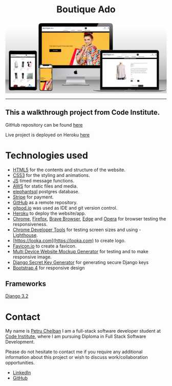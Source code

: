 <h1 align="center">Boutique Ado</h1>

<a href="https://boutique-ado-proj.herokuapp.com/" target="_blank" rel="noopener" alt="Boutique Ado, click here to open the website"><img src="media/responsive.jpg" alt="Boutique Ado" max-height="650px" max-width="1300px"></a>
<hr>

## This a  walkthrough project from Code Institute.

GitHub repository can be found 
<a href="https://github.com/petrugio/boutique_ado_v1" target="_blank" rel="noopener">here</a>

Live project is deployed on Heroku
<a href="https://boutique-ado-proj.herokuapp.com/" target="_blank" rel="noopener">here</a>


# Technologies used
- [HTML5](https://en.wikipedia.org/wiki/HTML5) for the contents and structure of the website.
- [CSS3](https://en.wikipedia.org/wiki/CSS) for the styling and animations.
- [JS](https://developer.mozilla.org/en-US/docs/Web/JavaScript) timed message functions.
- [AWS](https://aws.amazon.com/) for static files and media.
- [elephantsql](elephantsql.com) postgres database.
- [Stripe](https://stripe.com) for payment.
- [GitHub](https://github.com/) as a remote repository.
- [gitpod.io](https://www.gitpod.io) was used as IDE and  git version control.
- [Heroku](https://www.heroku.com/) to deploy the website/app.
- [Chrome](https://www.google.com/intl/en_ie/chrome/),  [Firefox](https://www.mozilla.org/en-US/firefox/new/),
[Brave Browser](https://brave.com/),
[Edge](https://www.microsoft.com/en-us/edge) and [Opera](https://www.opera.com/) for browser testing the responsiveness.
- [Chrome Developer Tools](https://developer.chrome.com/docs/devtools/) for testing screen sizes and using - [Lighthouse](https://developers.google.com/web/tools/lighthouse).
- [https://looka.com](https://looka.com) to create logo.
- [Favicon.io](https://favicon.io/favicon-generator/) to create a favicon.
- [Multi Device Website Mockup Generator](https://techsini.com/multi-mockup/index.php) for testing and to make responsive image.
- [Django Secret Key Generator](https://djecrety.ir/) for generating secure Django keys
- [Bootstrap 4](https://getbootstrap.com/docs/4.0/getting-started/introduction/) for responsive design


## Frameworks
[Django 3.2](https://docs.djangoproject.com/en/3.2/contents/) 


# Contact

My name is [Petru Chelban](https://github.com/petrugio) I am a full-stack software developer student at [Code Institute](https://codeinstitute.net/ie/), where I am pursuing Diploma in Full Stack Software Development.

Please do not hesitate to contact me if you require any additional information about this project or wish to discuss work/collaboration opportunities.

- [LinkedIn](https://www.linkedin.com/in/petruchelban/)
- [GitHub](https://github.com/petrugio)

